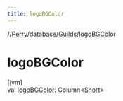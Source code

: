 ```yaml
---
title: logoBGColor
---
```

//[Perry](../../../index.html)/[database](../index.html)/[Guilds](index.html)/[logoBGColor](logo-b-g-color.html)



# logoBGColor



[jvm]\
val [logoBGColor](logo-b-g-color.html): Column&lt;[Short](https://kotlinlang.org/api/latest/jvm/stdlib/kotlin/-short/index.html)&gt;




